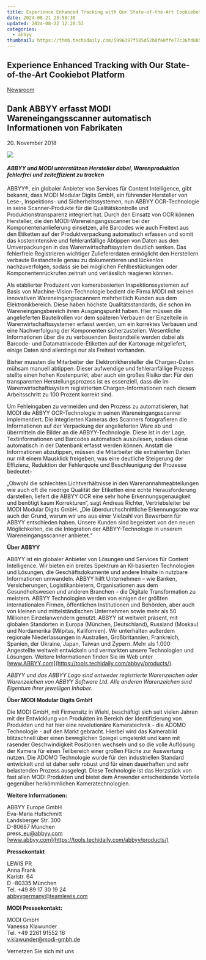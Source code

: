 ```yaml
---
title: Experience Enhanced Tracking with Our State-of-the-Art Cookiebot Platform
date: 2024-08-21 23:58:30
updated: 2024-08-22 12:20:53
categories:
  - abbyy
thumbnail: https://thmb.techidaily.com/5996397f505d52b0f60ffe77c36fd8859621590a57dd0707f44eeaa06c560dbc.jpg
---
```


## Experience Enhanced Tracking with Our State-of-the-Art Cookiebot Platform

[Newsroom](https://tools.techidaily.com/abbyy/products/)

## Dank ABBYY erfasst MODI Wareneingangsscanner automatisch Informationen von Fabrikaten

20\. November 2018

![](https://content.abbyy.com/-/media/project/abbyy/abbyy/branchtemplates/shutterstock_1272462163_1296-x-729.jpg?h=729&iar=0&w=1296)

#### _ABBYY und MODI unterstützen Hersteller dabei, Warenproduktion fehlerfrei und zeiteffizient zu tracken_

  
ABBYY®, ein globaler Anbieter von Services für Content Intelligence, gibt bekannt, dass MODI Modular Digits GmbH, ein führender Hersteller von Lese-, Inspektions- und Sicherheitssystemen, nun ABBYY OCR-Technologie in seine Scanner-Produkte für die Qualitätskontrolle und Produktionstransparenz integriert hat. Durch den Einsatz von OCR können Hersteller, die den MODI-Wareneingangsscanner bei der Komponentenanlieferung einsetzen, alle Barcodes wie auch Freitext aus den Etiketten auf der Produktverpackung automatisch erfassen und somit das kostenintensive und fehleranfällige Abtippen von Daten aus den Umverpackungen in das Warenwirtschaftssystem deutlich senken. Das fehlerfreie Registrieren wichtiger Zuliefererdaten ermöglicht den Herstellern verbaute Bestandteile genau zu dokumentieren und lückenlos nachzuverfolgen, sodass sie bei möglichen Fehlbestückungen oder Komponentenrückrufen zeitnah und verlässlich reagieren können.

Als etablierter Produzent von kamerabasierten Inspektionssystemen auf Basis von Machine-Vision-Technologie bedient die Firma MODI mit seinen innovativen Wareneingangsscannern mehrheitlich Kunden aus dem Elektronikbereich. Diese haben höchste Qualitätsstandards, die schon im Wareneingangsbereich ihren Ausgangspunkt haben. Hier müssen die angelieferten Bauteilrollen vor dem späteren Verbauen der Einzelteile in Warenwirtschaftssystemen erfasst werden, um ein korrektes Verbauen und eine Nachverfolgung der Komponenten sicherzustellen. Wesentliche Informationen über die zu verbauenden Bestandteile werden dabei als Barcode- und Datamatrixcode-Etiketten auf der Kartonage mitgeliefert, einige Daten sind allerdings nur als Freitext vorhanden.

Bisher mussten die Mitarbeiter der Elektronikhersteller die Chargen-Daten mühsam manuell abtippen. Dieser aufwendige und fehleranfällige Prozess stellte einen hohen Kostenpunkt, aber auch ein großes Risiko dar: Für den transparenten Herstellungsprozess ist es essenziell, dass die im Warenwirtschaftssystem registrierten Chargen-Informationen nach diesem Arbeitsschritt zu 100 Prozent korrekt sind.

Um Fehleingaben zu vermeiden und den Prozess zu automatisieren, hat MODI die ABBYY OCR-Technologie in seinen Wareneingangsscanner implementiert. Die integrierten Kameras des Scanners fotografieren die Informationen auf der Verpackung der angelieferten Ware ab und übermitteln die Bilder an die ABBYY-Technologie. Diese ist in der Lage, Textinformationen und Barcodes automatisch auszulesen, sodass diese automatisch in der Datenbank erfasst werden können. Anstatt die Informationen abzutippen, müssen die Mitarbeiter die extrahierten Daten nur mit einem Mausklick freigeben, was eine deutliche Steigerung der Effizienz, Reduktion der Fehlerquote und Beschleunigung der Prozesse bedeutet-

„Obwohl die schlechten Lichtverhältnisse in den Warenannahmeabteilungen wie auch oft die niedrige Qualität der Etiketten eine echte Herausforderung darstellen, liefert die ABBYY OCR eine sehr hohe Erkennungsgenauigkeit und benötigt kaum Korrekturen“, sagt Andreas Richter, Vertriebsleiter bei MODI Modular Digits GmbH. „Die überdurchschnittliche Erkennungsrate war auch der Grund, warum wir uns aus einer Vielzahl von Bewerbern für ABBYY entschieden haben. Unsere Kunden sind begeistert von den neuen Möglichkeiten, die die Integration der ABBYY-Technologie in unserem Wareneingangsscanner anbietet.“

  
**Über ABBYY**

ABBYY ist ein globaler Anbieter von Lösungen und Services für Content Intelligence. Wir bieten ein breites Spektrum an KI-basierten Technologien und Lösungen, die Geschäftsdokumente und andere Inhalte in nutzbare Informationen umwandeln. ABBYY hilft Unternehmen – wie Banken, Versicherungen, Logistikanbietern, Organisationen aus dem Gesundheitswesen und anderen Branchen – die Digitale Transformation zu meistern. ABBYY Technologien werden von einigen der größten internationalen Firmen, öffentlichen Institutionen und Behörden, aber auch von kleinen und mittelständischen Unternehmen sowie mehr als 50 Millionen Einzelanwendern genutzt. ABBYY ist weltweit präsent, mit globalen Standorten in Europa (München, Deutschland), Russland (Moskau) und Nordamerika (Milpitas, Kalifornien). Wir unterhalten außerdem regionale Niederlassungen in Australien, Großbritannien, Frankreich, Spanien, der Ukraine, Japan, Taiwan und Zypern. Mehr als 1.000 Angestellte weltweit entwickeln und vermarkten unsere Technologien und Lösungen. Weitere Informationen finden Sie im Web unter [www.ABBYY.com](https://tools.techidaily.com/abbyy/products/).

_ABBYY und das ABBYY Logo sind entweder registrierte Warenzeichen oder Warenzeichen von ABBYY Software Ltd. Alle anderen Warenzeichen sind Eigentum ihrer jeweiligen Inhaber._

  
**Über MODI Modular Digits GmbH**

Die MODI GmbH, mit Firmensitz in Wiehl, beschäftigt sich seit vielen Jahren mit der Entwicklung von Produkten im Bereich der Identifizierung von Produkten und hat hier eine revolutionäre Kameratechnik - die ADOMO Technologie - auf den Markt gebracht. Hierbei wird das Kamerabild blitzschnell über einen beweglichen Spiegel umgelenkt und kann mit rasender Geschwindigkeit Positionen wechseln und so die volle Auflösung der Kamera für einen Teilbereich einer großen Fläche zur Auswertung nutzen. Die ADOMO Technologie wurde für den industriellen Standard entwickelt und ist daher sehr robust und für einen dauerhaften und sehr belastenden Prozess ausgelegt. Diese Technologie ist das Herzstück von fast allen MODI Produkten und bietet dem Anwender entscheidende Vorteile gegenüber herkömmlichen Kameratechnologien.

  
**Weitere Informationen:** 

ABBYY Europe GmbH  
Eva-Maria Hufschmitt  
Landsberger Str. 300  
D-80687 München  
press\_eu@abbyy.com  
[www.abbyy.com](https://tools.techidaily.com/abbyy/products/) 

  
**Pressekontakt**

LEWIS PR  
Anna Frank  
Karlstr. 64  
D -80335 München  
Tel. +49 89 17 30 19 24  
[abbyygermany@teamlewis.com](https://tools.techidaily.com/abbyy/products/)

**MODI Pressekontakt:**

MODI GmbH  
Vanessa Klawunder  
Tel. +49 2261 91552 16  
[v.klawunder@modi-gmbh.de](https://tools.techidaily.com/abbyy/products/)

Vernetzen Sie sich mit uns

<ins class="adsbygoogle"
     style="display:block"
     data-ad-format="autorelaxed"
     data-ad-client="ca-pub-7571918770474297"
     data-ad-slot="1223367746"></ins>



<ins class="adsbygoogle"
     style="display:block"
     data-ad-client="ca-pub-7571918770474297"
     data-ad-slot="8358498916"
     data-ad-format="auto"
     data-full-width-responsive="true"></ins>
